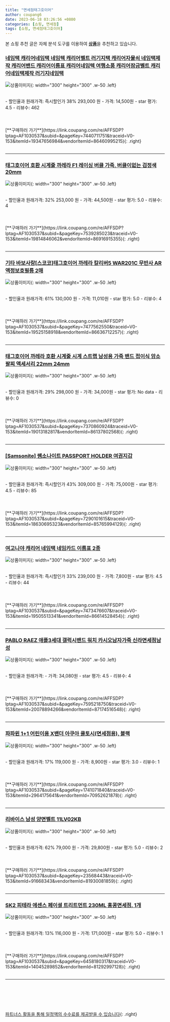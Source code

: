 ```yaml
---
title: "면세점태그호이어"
author: coupang6
date: 2023-06-18 03:26:56 +0800
categories: [쇼핑, 면세점]
tags: [쇼핑, 면세점태그호이어]
---
```


본 쇼핑 추천 글은 자체 분석 도구를 이용하여 [**상품**](https://link.coupang.com/a/bao1ui)을 추천하고 있습니다.

### [네임택 캐리어네임택 네임텍 캐리어벨트 러기지택 캐리어자물쇠 네임택제작 캐리어밴드 캐리어이름표 캐리어네임텍 여행소품 캐리어잠금벨트 캐리어네임택제작 러기지네임택](https://link.coupang.com/re/AFFSDP?lptag=AF1030537&subid=&pageKey=7440711751&traceid=V0-153&itemId=19347656984&vendorItemId=86460995215)

![상품이미지](https://thumbnail10.coupangcdn.com/thumbnails/remote/230x230ex/image/vendor_inventory/70dd/dc69cac9f6b47b84d26b9ceeb87b6ad4343cd63dc696d20052b8d6ee2ceb.jpg){: width="300" height="300" .w-50 .left}


<br>
- 할인율과 원래가격: 즉시할인가 38%  293,000   원
- 가격: 14,500원
- star 평가: 4.5
- 리뷰수: 462
<br>
<br>
<br>
<br>
[**구매하러 가기**](https://link.coupang.com/re/AFFSDP?lptag=AF1030537&subid=&pageKey=7440711751&traceid=V0-153&itemId=19347656984&vendorItemId=86460995215){: .right}
<br>
<br>

---

### [태그호이어 호환 시계줄 까레라 F1 레이싱 버클 가죽, 버클이없는 검정색 20mm](https://link.coupang.com/re/AFFSDP?lptag=AF1030537&subid=&pageKey=7539285023&traceid=V0-153&itemId=19814846062&vendorItemId=86916915355)

![상품이미지](https://thumbnail8.coupangcdn.com/thumbnails/remote/230x230ex/image/vendor_inventory/56cb/8d49e23a16ab6c704a88f524fffdbea9dc8b117dc8c6c22d45ad93d1b23e.jpg){: width="300" height="300" .w-50 .left}


<br>
- 할인율과 원래가격: 32%  253,000   원
- 가격: 44,500원
- star 평가: 5.0
- 리뷰수: 4
<br>
<br>
<br>
<br>
[**구매하러 가기**](https://link.coupang.com/re/AFFSDP?lptag=AF1030537&subid=&pageKey=7539285023&traceid=V0-153&itemId=19814846062&vendorItemId=86916915355){: .right}
<br>
<br>

---

### [기타 바보사랑[스코코]태그호이어 까레라 칼리버5 WAR201C 무반사 AR 액정보호필름 2매](https://link.coupang.com/re/AFFSDP?lptag=AF1030537&subid=&pageKey=7477562550&traceid=V0-153&itemId=19525158918&vendorItemId=86636712257)

![상품이미지](https://thumbnail9.coupangcdn.com/thumbnails/remote/230x230ex/image/vendor_inventory/45dc/2339a3645d8e97fcb05a41c6e080ca8d7b6529a337fda032dc6cfde91715.jpg){: width="300" height="300" .w-50 .left}


<br>
- 할인율과 원래가격: 61%  130,000   원
- 가격: 11,010원
- star 평가: 5.0
- 리뷰수: 4
<br>
<br>
<br>
<br>
[**구매하러 가기**](https://link.coupang.com/re/AFFSDP?lptag=AF1030537&subid=&pageKey=7477562550&traceid=V0-153&itemId=19525158918&vendorItemId=86636712257){: .right}
<br>
<br>

---

### [태그호이어 까레라 호환 시계줄 시계 스트랩 남성용 가죽 밴드 접이식 암소 팔찌 액세서리 22mm 24mm](https://link.coupang.com/re/AFFSDP?lptag=AF1030537&subid=&pageKey=7370860924&traceid=V0-153&itemId=19013182817&vendorItemId=86137802568)

![상품이미지](https://thumbnail9.coupangcdn.com/thumbnails/remote/230x230ex/image/vendor_inventory/d7c5/ef1d0b23ffc363c0f5982707ee47c521ab00e35fd0f5a360cd60ecc47fab.jpg){: width="300" height="300" .w-50 .left}


<br>
- 할인율과 원래가격: 29%  298,000   원
- 가격: 34,000원
- star 평가: No data
- 리뷰수: 0
<br>
<br>
<br>
<br>
[**구매하러 가기**](https://link.coupang.com/re/AFFSDP?lptag=AF1030537&subid=&pageKey=7370860924&traceid=V0-153&itemId=19013182817&vendorItemId=86137802568){: .right}
<br>
<br>

---

### [[Samsonite] 쌤소나이트 PASSPORT HOLDER 여권지갑](https://link.coupang.com/re/AFFSDP?lptag=AF1030537&subid=&pageKey=7290101615&traceid=V0-153&itemId=18630695323&vendorItemId=85765994129)

![상품이미지](https://thumbnail9.coupangcdn.com/thumbnails/remote/230x230ex/image/vendor_inventory/17dd/669f92dc85c85f3c392673b5ab762b71c03eabb8100e936c091ae57e300e.jpg){: width="300" height="300" .w-50 .left}


<br>
- 할인율과 원래가격: 즉시할인가 43%  309,000   원
- 가격: 75,000원
- star 평가: 4.5
- 리뷰수: 85
<br>
<br>
<br>
<br>
[**구매하러 가기**](https://link.coupang.com/re/AFFSDP?lptag=AF1030537&subid=&pageKey=7290101615&traceid=V0-153&itemId=18630695323&vendorItemId=85765994129){: .right}
<br>
<br>

---

### [여고니야 캐리어 네임택 네임카드 이름표 2종](https://link.coupang.com/re/AFFSDP?lptag=AF1030537&subid=&pageKey=7473476607&traceid=V0-153&itemId=19505513341&vendorItemId=86614528454)

![상품이미지](https://thumbnail7.coupangcdn.com/thumbnails/remote/230x230ex/image/vendor_inventory/f98b/7e8ac1cfd5f003e7f4192f423b102ebc9b596a30e314e892850da9f4e0b6.jpg){: width="300" height="300" .w-50 .left}


<br>
- 할인율과 원래가격: 즉시할인가 33%  239,000   원
- 가격: 7,800원
- star 평가: 4.5
- 리뷰수: 44
<br>
<br>
<br>
<br>
[**구매하러 가기**](https://link.coupang.com/re/AFFSDP?lptag=AF1030537&subid=&pageKey=7473476607&traceid=V0-153&itemId=19505513341&vendorItemId=86614528454){: .right}
<br>
<br>

---

### [PABLO RAEZ 애플3세대 갤럭시밴드 워치 카시오남자가죽 신라면세점남성](https://link.coupang.com/re/AFFSDP?lptag=AF1030537&subid=&pageKey=7595218750&traceid=V0-153&itemId=20078894266&vendorItemId=87174516548)

![상품이미지](https://thumbnail6.coupangcdn.com/thumbnails/remote/230x230ex/image/vendor_inventory/a428/cc613d2d93051e203a9f13c0ea1aa403317de41b16e98c5a7c156914feb0.jpg){: width="300" height="300" .w-50 .left}


<br>
- 할인율과 원래가격: 
- 가격: 34,080원
- star 평가: 4.5
- 리뷰수: 4
<br>
<br>
<br>
<br>
[**구매하러 가기**](https://link.coupang.com/re/AFFSDP?lptag=AF1030537&subid=&pageKey=7595218750&traceid=V0-153&itemId=20078894266&vendorItemId=87174516548){: .right}
<br>
<br>

---

### [파파윈 1+1 어린이용 X밴더 아쿠아 쿨토시(면세점용), 블랙](https://link.coupang.com/re/AFFSDP?lptag=AF1030537&subid=&pageKey=1741071840&traceid=V0-153&itemId=2964175641&vendorItemId=70952621878)

![상품이미지](https://thumbnail6.coupangcdn.com/thumbnails/remote/230x230ex/image/vendor_inventory/a7bb/0d47d235d653518d954af4cd58a77f4e17b36d2f3690907bbc5cf253a299.jpg){: width="300" height="300" .w-50 .left}


<br>
- 할인율과 원래가격: 17%  119,000   원
- 가격: 8,900원
- star 평가: 3.0
- 리뷰수: 1
<br>
<br>
<br>
<br>
[**구매하러 가기**](https://link.coupang.com/re/AFFSDP?lptag=AF1030537&subid=&pageKey=1741071840&traceid=V0-153&itemId=2964175641&vendorItemId=70952621878){: .right}
<br>
<br>

---

### [리바이스 남성 양면벨트 11LV02KB](https://link.coupang.com/re/AFFSDP?lptag=AF1030537&subid=&pageKey=23568443&traceid=V0-153&itemId=91668343&vendorItemId=81930081859)

![상품이미지](https://thumbnail7.coupangcdn.com/thumbnails/remote/230x230ex/image/vendor_inventory/2979/fcecff6efa8c84a106623649fc018f9c77ce2c1c64c907b0ee1cfdd3621c.jpg){: width="300" height="300" .w-50 .left}


<br>
- 할인율과 원래가격: 62%  79,000   원
- 가격: 29,800원
- star 평가: 5.0
- 리뷰수: 2
<br>
<br>
<br>
<br>
[**구매하러 가기**](https://link.coupang.com/re/AFFSDP?lptag=AF1030537&subid=&pageKey=23568443&traceid=V0-153&itemId=91668343&vendorItemId=81930081859){: .right}
<br>
<br>

---

### [SK2 피테라 에센스 페이셜 트리트먼트 230ML 홍콩면세점, 1개](https://link.coupang.com/re/AFFSDP?lptag=AF1030537&subid=&pageKey=6458180317&traceid=V0-153&itemId=14045289852&vendorItemId=81292997128)

![상품이미지](https://thumbnail10.coupangcdn.com/thumbnails/remote/230x230ex/image/vendor_inventory/60c4/e50c6e235d80fcbc7c08d76f5b5d453912e67bdaf7685154b7eec11dc2e6.jpg){: width="300" height="300" .w-50 .left}


<br>
- 할인율과 원래가격: 13%  116,000   원
- 가격: 171,000원
- star 평가: 5.0
- 리뷰수: 1
<br>
<br>
<br>
<br>
[**구매하러 가기**](https://link.coupang.com/re/AFFSDP?lptag=AF1030537&subid=&pageKey=6458180317&traceid=V0-153&itemId=14045289852&vendorItemId=81292997128){: .right}
<br>
<br>

---
<br><br><br><br><br> [파트너스 활동을 통해 일정액의 수수료를 제공받을 수 있습니다](https://link.coupang.com/a/bao1ui){: .right}